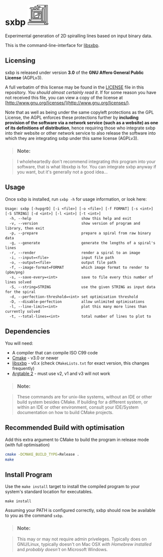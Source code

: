 # sxbp ![sxbp](sxbp.png "sxbp")

Experimental generation of 2D spiralling lines based on input binary data.

This is the command-line-interface for [libsxbp](https://github.com/saxbophone/libsxbp).

## Licensing

sxbp is released under version **3.0** of the **GNU Affero General Public License** (AGPLv3).

A full verbatim of this license may be found in the [LICENSE](LICENSE) file in this repository. *You should almost certainly read it*. If for some reason you have not received this file, you can view a copy of the license at [http://www.gnu.org/licenses/](http://www.gnu.org/licenses/).

Note that as well as being under the same copyleft protections as the GPL License, the AGPL enforces these protections further by **including provision of the software via a network service (such as a website) as one of its definitions of distribution**, hence requiring those who integrate sxbp into their website or other network service to also release the software into which they are integrating sxbp under this same license (AGPLv3).

> ### Note:

> I wholeheartedly don't recommend integrating *this* program into your software, that is what libsxbp is for. You can integrate sxbp anyway if you want, but it's generally not a good idea...

## Usage

Once sxbp is installed, run `sxbp -h` for usage information, or look here:

```
Usage: sxbp [-hvpgrD] [-i <file>] [-o <file>] [-f FORMAT] [-s <int>] [-S STRING] [-d <int>] [-l <int>] [-t <int>]
  -h, --help                       show this help and exit
  -v, --version                    show version of program and library, then exit
  -p, --prepare                    prepare a spiral from raw binary data
  -g, --generate                   generate the lengths of a spiral's lines
  -r, --render                     render a spiral to an image
  -i, --input=<file>               input file path
  -o, --output=<file>              output file path
  -f, --image-format=FORMAT        which image format to render to (pbm/png)
  -s, --save-every=<int>           save to file every this number of lines solved
  -S, --string=STRING              use the given STRING as input data for the spiral
  -d, --perfection-threshold=<int> set optimisation threshold
  -D, --disable-perfection         allow unlimited optimisations
  -l, --line-limit=<int>           plot this many more lines than currently solved
  -t, --total-lines=<int>          total number of lines to plot to
```

## Dependencies

You will need:

- A compiler that can compile ISO C99 code
- [Cmake](https://cmake.org/) - v3.0 or newer
- [libsxbp](https://github.com/saxbophone/libsxbp) - v0.x (check `CMakeLists.txt` for exact version, this changes frequently)
- [Argtable 2](http://argtable.sourceforge.net/) - must use v2, v1 and v3 will not work

> ### Note:

> These commands are for unix-like systems, without an IDE or other build system besides CMake. If building for a different system, or within an IDE or other environment, consult your IDE/System documentation on how to build CMake projects.

## Recommended Build with optimisation

Add this extra argument to CMake to build the program in release mode (with full optimisation)

```sh
cmake -DCMAKE_BUILD_TYPE=Release .
make
```

## Install Program

Use the `make install` target to install the compiled program to your system's standard location for executables.

```
make install
```

Assuming your PATH is configured correctly, sxbp should now be available to you as the command `sxbp`.

> ### Note:

> This may or may not require admin priveleges. Typically does on GNU/Linux, typically doesn't on Mac OSX *with Homebrew installed* and *probably doesn't* on Microsoft Windows.
